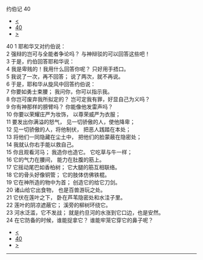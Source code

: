 ﻿





 约伯记 40




* [<](bible/JOB39.md)
* [40](bible/JOB.md)
* [>](bible/JOB41.md)



 
40 
1 耶和华又对约伯说：  
2 强辩的岂可与全能者争论吗？ 与神辩驳的可以回答这些吧！     
3 于是，约伯回答耶和华说：  
4 我是卑贱的！我用什么回答你呢？ 只好用手捂口。  
5 我说了一次，再不回答； 说了两次，就不再说。     
6 于是，耶和华从旋风中回答约伯说：  
7 你要如勇士束腰； 我问你，你可以指示我。  
8 你岂可废弃我所拟定的？ 岂可定我有罪，好显自己为义吗？  
9 你有神那样的膀臂吗？ 你能像他发雷声吗？     
10 你要以荣耀庄严为妆饰， 以尊荣威严为衣服；  
11 要发出你满溢的怒气， 见一切骄傲的人，使他降卑；  
12 见一切骄傲的人，将他制伏， 把恶人践踏在本处；  
13 将他们一同隐藏在尘土中， 把他们的脸蒙蔽在隐密处；  
14 我就认你右手能以救自己。     
15 你且观看河马； 我造你也造它。 它吃草与牛一样；  
16 它的气力在腰间， 能力在肚腹的筋上。  
17 它摇动尾巴如香柏树； 它大腿的筋互相联络。  
18 它的骨头好像铜管； 它的肢体仿佛铁棍。     
19 它在神所造的物中为首； 创造它的给它刀剑。  
20 诸山给它出食物， 也是百兽游玩之处。  
21 它伏在莲叶之下， 卧在芦苇隐密处和水洼子里。  
22 莲叶的阴凉遮蔽它； 溪旁的柳树环绕它。  
23 河水泛滥，它不发战； 就是约旦河的水涨到它口边，也是安然。  
24 在它防备的时候，谁能捉拿它？ 谁能牢笼它穿它的鼻子呢？ 
* [<](bible/JOB39.md)
* [40](bible/JOB.md)
* [>](bible/JOB41.md)





---









